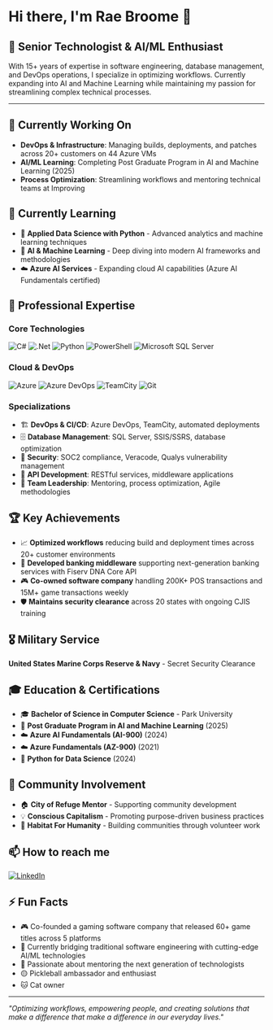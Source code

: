 # Hi there, I'm Rae Broome 👋

## 🚀 Senior Technologist & AI/ML Enthusiast

With 15+ years of expertise in software engineering, database management, and DevOps operations, I specialize in optimizing workflows. Currently expanding into AI and Machine Learning while maintaining my passion for streamlining complex technical processes.

---

## 🔭 Currently Working On
- **DevOps & Infrastructure**: Managing builds, deployments, and patches across 20+ customers on 44 Azure VMs
- **AI/ML Learning**: Completing Post Graduate Program in AI and Machine Learning (2025)
- **Process Optimization**: Streamlining workflows and mentoring technical teams at Improving

## 🌱 Currently Learning
- 🤖 **Applied Data Science with Python** - Advanced analytics and machine learning techniques
- 🧠 **AI & Machine Learning** - Deep diving into modern AI frameworks and methodologies
- ☁️ **Azure AI Services** - Expanding cloud AI capabilities (Azure AI Fundamentals certified)

## 💼 Professional Expertise

### **Core Technologies**
![C#](https://img.shields.io/badge/c%23-%23239120.svg?style=for-the-badge&logo=c-sharp&logoColor=white)
![.Net](https://img.shields.io/badge/.NET-5C2D91?style=for-the-badge&logo=.net&logoColor=white)
![Python](https://img.shields.io/badge/python-3670A8?style=for-the-badge&logo=python&logoColor=ffdd54)
![PowerShell](https://img.shields.io/badge/PowerShell-%235391FE.svg?style=for-the-badge&logo=powershell&logoColor=white)
![Microsoft SQL Server](https://img.shields.io/badge/Microsoft%20SQL%20Server-CC2927?style=for-the-badge&logo=microsoft%20sql%20server&logoColor=white)

### **Cloud & DevOps**
![Azure](https://img.shields.io/badge/azure-%230072C6.svg?style=for-the-badge&logo=microsoftazure&logoColor=white)
![Azure DevOps](https://img.shields.io/badge/Azure%20DevOps-0078D7?style=for-the-badge&logo=azure-devops&logoColor=white)
![TeamCity](https://img.shields.io/badge/teamcity-000000.svg?style=for-the-badge&logo=teamcity&logoColor=white)
![Git](https://img.shields.io/badge/git-%23F05033.svg?style=for-the-badge&logo=git&logoColor=white)

### **Specializations**
- 🏗️ **DevOps & CI/CD**: Azure DevOps, TeamCity, automated deployments
- 🗄️ **Database Management**: SQL Server, SSIS/SSRS, database optimization
- 🔐 **Security**: SOC2 compliance, Veracode, Qualys vulnerability management
- 🔄 **API Development**: RESTful services, middleware applications
- 👥 **Team Leadership**: Mentoring, process optimization, Agile methodologies

## 🏆 Key Achievements
- 📈 **Optimized workflows** reducing build and deployment times across 20+ customer environments
- 🏦 **Developed banking middleware** supporting next-generation banking services with Fiserv DNA Core API
- 🎮 **Co-owned software company** handling 200K+ POS transactions and 15M+ game transactions weekly
- 🛡️ **Maintains security clearance** across 20 states with ongoing CJIS training

## 🎖️ Military Service
**United States Marine Corps Reserve & Navy** - Secret Security Clearance

## 🎓 Education & Certifications
- 🎓 **Bachelor of Science in Computer Science** - Park University
- 🤖 **Post Graduate Program in AI and Machine Learning** (2025)
- ☁️ **Azure AI Fundamentals (AI-900)** (2024)
- ☁️ **Azure Fundamentals (AZ-900)** (2021)
- 🐍 **Python for Data Science** (2024)

## 🤝 Community Involvement
- 🏠 **City of Refuge Mentor** - Supporting community development
- 💡 **Conscious Capitalism** - Promoting purpose-driven business practices
- 🔨 **Habitat For Humanity** - Building communities through volunteer work

## 📫 How to reach me
[![LinkedIn](https://img.shields.io/badge/LinkedIn-%230077B5.svg?style=for-the-badge&logo=linkedin&logoColor=white)](https://www.linkedin.com/in/raebroome/)

## ⚡ Fun Facts
- 🎮 Co-founded a gaming software company that released 60+ game titles across 5 platforms
- 🚀 Currently bridging traditional software engineering with cutting-edge AI/ML technologies
- 🎯 Passionate about mentoring the next generation of technologists
- 🟡 Pickleball ambassador and enthusiast 
- 🐱 Cat owner

---

*"Optimizing workflows, empowering people, and creating solutions that make a difference that make a difference in our everyday lives."*
